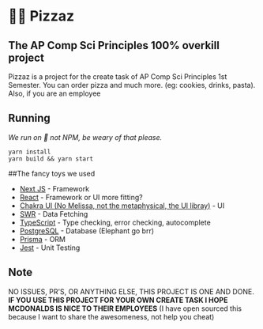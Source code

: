 # 🍕✨ Pizzaz
## The AP Comp Sci Principles 100% overkill project

Pizzaz is a project for the create task of AP Comp Sci Principles 1st Semester. You can
order pizza and much more. (eg: cookies, drinks, pasta). Also, if you are an employee 


## Running
*We run on 🧶 not NPM, be weary of that please.*
```shell
yarn install
yarn build && yarn start
```

##The fancy toys we used
- [Next JS](https://nextjs.org/) - Framework
- [React](https://react.org) - Framework or UI more fitting?
- [Chakra UI (No Melissa, not the metaphysical, the UI libray)](https://chakra-ui.com) - UI
- [SWR](https://swr.vercel.app) - Data Fetching
- [TypeScript](https://typescriptlang.org) - Type checking, error checking, autocomplete
- [PostgreSQL](https://www.postgresql.org/) - Database (Elephant go brr)
- [Prisma](https://www.prisma.io/) - ORM
- [Jest](https://jest.github.io) - Unit Testing

## Note
NO ISSUES, PR'S, OR ANYTHING ELSE, THIS PROJECT IS ONE AND DONE.
**IF YOU USE THIS PROJECT FOR YOUR OWN CREATE TASK I HOPE MCDONALDS IS NICE TO THEIR EMPLOYEES** (I have open sourced this because I want to share the awesomeness, not help you cheat)
